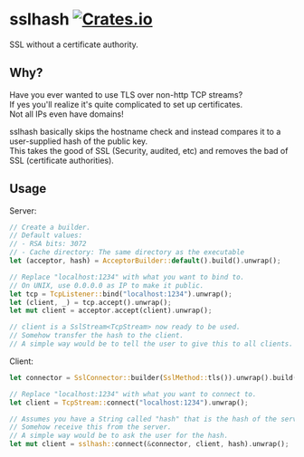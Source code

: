 # sslhash [![Crates.io](https://img.shields.io/crates/v/sslhash.svg)]()

SSL without a certificate authority.

## Why?

Have you ever wanted to use TLS over non-http TCP streams?  
If yes you'll realize it's quite complicated to set up certificates.  
Not all IPs even have domains!

sslhash basically skips the hostname check and instead compares it to a user-supplied hash of the public key.  
This takes the good of SSL (Security, audited, etc) and removes the bad of SSL (certificate authorities).

## Usage

Server:

```Rust
// Create a builder.
// Default values:
// - RSA bits: 3072
// - Cache directory: The same directory as the executable
let (acceptor, hash) = AcceptorBuilder::default().build().unwrap();

// Replace "localhost:1234" with what you want to bind to.
// On UNIX, use 0.0.0.0 as IP to make it public.
let tcp = TcpListener::bind("localhost:1234").unwrap();
let (client, _) = tcp.accept().unwrap();
let mut client = acceptor.accept(client).unwrap();

// client is a SslStream<TcpStream> now ready to be used.
// Somehow transfer the hash to the client.
// A simple way would be to tell the user to give this to all clients.
```

Client:

```Rust
let connector = SslConnector::builder(SslMethod::tls()).unwrap().build();

// Replace "localhost:1234" with what you want to connect to.
let client = TcpStream::connect("localhost:1234").unwrap();

// Assumes you have a String called "hash" that is the hash of the server's public key.
// Somehow receive this from the server.
// A simple way would be to ask the user for the hash.
let mut client = sslhash::connect(&connector, client, hash).unwrap();
```

